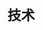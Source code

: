 ---
title: 技术
description: Technology
image:

# Badge style
style:
    background: "#df7988"
    color: "#fff"
---